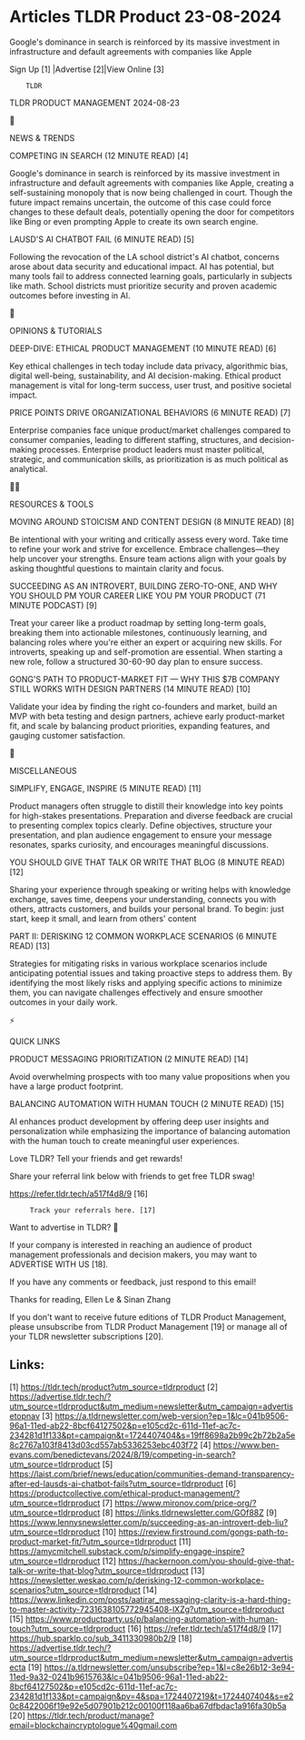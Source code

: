 # Articles TLDR Product 23-08-2024

Google's dominance in search is reinforced by its massive investment
in infrastructure and default agreements with companies like Apple  

 Sign Up [1] |Advertise [2]|View Online [3] 

		TLDR 

TLDR PRODUCT MANAGEMENT 2024-08-23

📱 

NEWS & TRENDS

 COMPETING IN SEARCH (12 MINUTE READ) [4] 

 Google's dominance in search is reinforced by its massive investment
in infrastructure and default agreements with companies like Apple,
creating a self-sustaining monopoly that is now being challenged in
court. Though the future impact remains uncertain, the outcome of this
case could force changes to these default deals, potentially opening
the door for competitors like Bing or even prompting Apple to create
its own search engine. 

 LAUSD'S AI CHATBOT FAIL (6 MINUTE READ) [5] 

 Following the revocation of the LA school district's AI chatbot,
concerns arose about data security and educational impact. AI has
potential, but many tools fail to address connected learning goals,
particularly in subjects like math. School districts must prioritize
security and proven academic outcomes before investing in AI. 

🚀 

OPINIONS & TUTORIALS

 DEEP-DIVE: ETHICAL PRODUCT MANAGEMENT (10 MINUTE READ) [6] 

 Key ethical challenges in tech today include data privacy,
algorithmic bias, digital well-being, sustainability, and AI
decision-making. Ethical product management is vital for long-term
success, user trust, and positive societal impact. 

 PRICE POINTS DRIVE ORGANIZATIONAL BEHAVIORS (6 MINUTE READ) [7] 

 Enterprise companies face unique product/market challenges compared
to consumer companies, leading to different staffing, structures, and
decision-making processes. Enterprise product leaders must master
political, strategic, and communication skills, as prioritization is
as much political as analytical. 

🧑‍💻 

RESOURCES & TOOLS

 MOVING AROUND STOICISM AND CONTENT DESIGN (8 MINUTE READ) [8] 

 Be intentional with your writing and critically assess every word.
Take time to refine your work and strive for excellence. Embrace
challenges—they help uncover your strengths. Ensure team actions
align with your goals by asking thoughtful questions to maintain
clarity and focus. 

 SUCCEEDING AS AN INTROVERT, BUILDING ZERO-TO-ONE, AND WHY YOU SHOULD
PM YOUR CAREER LIKE YOU PM YOUR PRODUCT (71 MINUTE PODCAST) [9] 

 Treat your career like a product roadmap by setting long-term goals,
breaking them into actionable milestones, continuously learning, and
balancing roles where you're either an expert or acquiring new skills.
For introverts, speaking up and self-promotion are essential. When
starting a new role, follow a structured 30-60-90 day plan to ensure
success. 

 GONG'S PATH TO PRODUCT-MARKET FIT — WHY THIS $7B COMPANY STILL
WORKS WITH DESIGN PARTNERS (14 MINUTE READ) [10] 

 Validate your idea by finding the right co-founders and market, build
an MVP with beta testing and design partners, achieve early
product-market fit, and scale by balancing product priorities,
expanding features, and gauging customer satisfaction. 

🎁 

MISCELLANEOUS

 SIMPLIFY, ENGAGE, INSPIRE (5 MINUTE READ) [11] 

 Product managers often struggle to distill their knowledge into key
points for high-stakes presentations. Preparation and diverse feedback
are crucial to presenting complex topics clearly. Define objectives,
structure your presentation, and plan audience engagement to ensure
your message resonates, sparks curiosity, and encourages meaningful
discussions. 

 YOU SHOULD GIVE THAT TALK OR WRITE THAT BLOG (8 MINUTE READ) [12] 

 Sharing your experience through speaking or writing helps with
knowledge exchange, saves time, deepens your understanding, connects
you with others, attracts customers, and builds your personal brand.
To begin: just start, keep it small, and learn from others' content 

 PART II: DERISKING 12 COMMON WORKPLACE SCENARIOS (6 MINUTE READ) [13]


 Strategies for mitigating risks in various workplace scenarios
include anticipating potential issues and taking proactive steps to
address them. By identifying the most likely risks and applying
specific actions to minimize them, you can navigate challenges
effectively and ensure smoother outcomes in your daily work. 

⚡ 

QUICK LINKS

 PRODUCT MESSAGING PRIORITIZATION (2 MINUTE READ) [14] 

 Avoid overwhelming prospects with too many value propositions when
you have a large product footprint. 

 BALANCING AUTOMATION WITH HUMAN TOUCH (2 MINUTE READ) [15] 

 AI enhances product development by offering deep user insights and
personalization while emphasizing the importance of balancing
automation with the human touch to create meaningful user experiences.


Love TLDR? Tell your friends and get rewards!

 Share your referral link below with friends to get free TLDR swag! 

 https://refer.tldr.tech/a517f4d8/9 [16] 

		 Track your referrals here. [17] 

Want to advertise in TLDR? 📰

 If your company is interested in reaching an audience of product
management professionals and decision makers, you may want to
ADVERTISE WITH US [18]. 

 If you have any comments or feedback, just respond to this email! 

Thanks for reading, 
Ellen Le & Sinan Zhang 

If you don't want to receive future editions of TLDR Product
Management, please unsubscribe from TLDR Product Management [19] or
manage all of your TLDR newsletter subscriptions [20]. 

 

Links:
------
[1] https://tldr.tech/product?utm_source=tldrproduct
[2] https://advertise.tldr.tech/?utm_source=tldrproduct&utm_medium=newsletter&utm_campaign=advertisetopnav
[3] https://a.tldrnewsletter.com/web-version?ep=1&lc=041b9506-96a1-11ed-ab22-8bcf64127502&p=e105cd2c-611d-11ef-ac7c-234281d1f133&pt=campaign&t=1724407404&s=19ff8698a2b99c2b72b2a5e8c2767a103f8413d03cd557ab5336253ebc403f72
[4] https://www.ben-evans.com/benedictevans/2024/8/19/competing-in-search?utm_source=tldrproduct
[5] https://laist.com/brief/news/education/communities-demand-transparency-after-ed-lausds-ai-chatbot-fails?utm_source=tldrproduct
[6] https://productcollective.com/ethical-product-management/?utm_source=tldrproduct
[7] https://www.mironov.com/price-org/?utm_source=tldrproduct
[8] https://links.tldrnewsletter.com/GOf88Z
[9] https://www.lennysnewsletter.com/p/succeeding-as-an-introvert-deb-liu?utm_source=tldrproduct
[10] https://review.firstround.com/gongs-path-to-product-market-fit/?utm_source=tldrproduct
[11] https://amycmitchell.substack.com/p/simplify-engage-inspire?utm_source=tldrproduct
[12] https://hackernoon.com/you-should-give-that-talk-or-write-that-blog?utm_source=tldrproduct
[13] https://newsletter.weskao.com/p/derisking-12-common-workplace-scenarios?utm_source=tldrproduct
[14] https://www.linkedin.com/posts/aatirar_messaging-clarity-is-a-hard-thing-to-master-activity-7231638105772945408-lXZg?utm_source=tldrproduct
[15] https://www.productparty.us/p/balancing-automation-with-human-touch?utm_source=tldrproduct
[16] https://refer.tldr.tech/a517f4d8/9
[17] https://hub.sparklp.co/sub_3411330980b2/9
[18] https://advertise.tldr.tech/?utm_source=tldrproduct&utm_medium=newsletter&utm_campaign=advertisecta
[19] https://a.tldrnewsletter.com/unsubscribe?ep=1&l=c8e26b12-3e94-11ed-9a32-0241b9615763&lc=041b9506-96a1-11ed-ab22-8bcf64127502&p=e105cd2c-611d-11ef-ac7c-234281d1f133&pt=campaign&pv=4&spa=1724407219&t=1724407404&s=e20c8422006f19e92e5d07901b212c00100f118aa6ba67dfbdac1a916fa30b5a
[20] https://tldr.tech/product/manage?email=blockchaincryptologue%40gmail.com